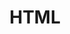 ---
title: HTML
redirect_to: https://ucfopen.github.io/Obojobo-Docs/releases/v3.4.0/developers/obo_nodes/html
---